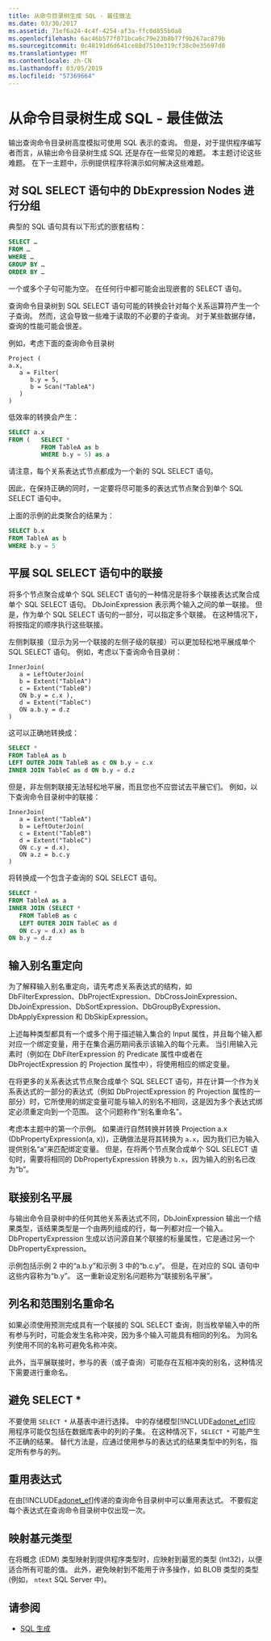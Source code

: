 ```yaml
---
title: 从命令目录树生成 SQL - 最佳做法
ms.date: 03/30/2017
ms.assetid: 71ef6a24-4c4f-4254-af3a-ffc0d855b0a8
ms.openlocfilehash: 6ac46b577f071bca6c79e23b8b77f9b267ac879b
ms.sourcegitcommit: 0c48191d6d641ce88d7510e319cf38c0e35697d0
ms.translationtype: MT
ms.contentlocale: zh-CN
ms.lasthandoff: 03/05/2019
ms.locfileid: "57369664"
---
```

# <a name="generating-sql-from-command-trees---best-practices"></a>从命令目录树生成 SQL - 最佳做法

输出查询命令目录树高度模拟可使用 SQL 表示的查询。 但是，对于提供程序编写者而言，从输出命令目录树生成 SQL 还是存在一些常见的难题。 本主题讨论这些难题。 在下一主题中，示例提供程序将演示如何解决这些难题。

## <a name="group-dbexpression-nodes-in-a-sql-select-statement"></a>对 SQL SELECT 语句中的 DbExpression Nodes 进行分组

典型的 SQL 语句具有以下形式的嵌套结构：

```sql
SELECT …
FROM …
WHERE …
GROUP BY …
ORDER BY …
```

一个或多个子句可能为空。  在任何行中都可能会出现嵌套的 SELECT 语句。

查询命令目录树到 SQL SELECT 语句可能的转换会针对每个关系运算符产生一个子查询。 然而，这会导致一些难于读取的不必要的子查询。  对于某些数据存储，查询的性能可能会很差。

例如，考虑下面的查询命令目录树

```
Project (
a.x,
   a = Filter(
      b.y = 5,
      b = Scan("TableA")
   )
)
```

低效率的转换会产生：

```sql
SELECT a.x
FROM (   SELECT *
         FROM TableA as b
         WHERE b.y = 5) as a
```

请注意，每个关系表达式节点都成为一个新的 SQL SELECT 语句。

因此，在保持正确的同时，一定要将尽可能多的表达式节点聚合到单个 SQL SELECT 语句中。

上面的示例的此类聚合的结果为：

```sql
SELECT b.x
FROM TableA as b
WHERE b.y = 5
```

## <a name="flatten-joins-in-a-sql-select-statement"></a>平展 SQL SELECT 语句中的联接

将多个节点聚合成单个 SQL SELECT 语句的一种情况是将多个联接表达式聚合成单个 SQL SELECT 语句。 DbJoinExpression 表示两个输入之间的单一联接。 但是，作为单个 SQL SELECT 语句的一部分，可以指定多个联接。 在这种情况下，将按指定的顺序执行这些联接。

左侧刺联接（显示为另一个联接的左侧子级的联接）可以更加轻松地平展成单个 SQL SELECT 语句。 例如，考虑以下查询命令目录树：

```
InnerJoin(
   a = LeftOuterJoin(
   b = Extent("TableA")
   c = Extent("TableB")
   ON b.y = c.x ),
   d = Extent("TableC")
   ON a.b.y = d.z
)
```

这可以正确地转换成：

```sql
SELECT *
FROM TableA as b
LEFT OUTER JOIN TableB as c ON b.y = c.x
INNER JOIN TableC as d ON b.y = d.z
```

但是，非左侧刺联接无法轻松地平展，而且您也不应尝试去平展它们。 例如，以下查询命令目录树中的联接：

```
InnerJoin(
   a = Extent("TableA")
   b = LeftOuterJoin(
   c = Extent("TableB")
   d = Extent("TableC")
   ON c.y = d.x),
   ON a.z = b.c.y
)
```

将转换成一个包含子查询的 SQL SELECT 语句。

```sql
SELECT *
FROM TableA as a
INNER JOIN (SELECT *
   FROM TableB as c
   LEFT OUTER JOIN TableC as d
   ON c.y = d.x) as b
ON b.y = d.z
```

## <a name="input-alias-redirecting"></a>输入别名重定向

为了解释输入别名重定向，请先考虑关系表达式的结构，如 DbFilterExpression、DbProjectExpression、DbCrossJoinExpression、DbJoinExpression、DbSortExpression、DbGroupByExpression、DbApplyExpression 和 DbSkipExpression。

上述每种类型都具有一个或多个用于描述输入集合的 Input 属性，并且每个输入都对应一个绑定变量，用于在集合遍历期间表示该输入的每个元素。 当引用输入元素时（例如在 DbFilterExpression 的 Predicate 属性中或者在 DbProjectExpression 的 Projection 属性中），将使用相应的绑定变量。

在将更多的关系表达式节点聚合成单个 SQL SELECT 语句，并在计算一个作为关系表达式的一部分的表达式（例如 DbProjectExpression 的 Projection 属性的一部分）时，它所使用的绑定变量可能与输入的别名不相同，这是因为多个表达式绑定必须重定向到一个范围。  这个问题称作“别名重命名”。

考虑本主题中的第一个示例。 如果进行自然转换并转换 Projection a.x (DbPropertyExpression(a, x))，正确做法是将其转换为 `a.x`，因为我们已为输入提供别名“a”来匹配绑定变量。  但是，在将两个节点聚合成单个 SQL SELECT 语句时，需要将相同的 DbPropertyExpression 转换为 `b.x`，因为输入的别名已改为“b”。

## <a name="join-alias-flattening"></a>联接别名平展

与输出命令目录树中的任何其他关系表达式不同，DbJoinExpression 输出一个结果类型，该结果类型是一个由两列组成的行，每一列都对应一个输入。 DbPropertyExpression 生成以访问源自某个联接的标量属性，它是通过另一个 DbPropertyExpression。

示例包括示例 2 中的“a.b.y”和示例 3 中的“b.c.y”。 但是，在对应的 SQL 语句中这些内容称为“b.y”。 这一重新设定别名问题称为“联接别名平展”。

## <a name="column-name-and-extent-alias-renaming"></a>列名和范围别名重命名

如果必须使用预测完成具有一个联接的 SQL SELECT 查询，则当枚举输入中的所有参与列时，可能会发生名称冲突，因为多个输入可能具有相同的列名。 为同名列使用不同的名称可避免名称冲突。

此外，当平展联接时，参与的表（或子查询）可能存在互相冲突的别名，这种情况下需要进行重命名。

## <a name="avoid-select-"></a>避免 SELECT *

不要使用 `SELECT *` 从基表中进行选择。 中的存储模型[!INCLUDE[adonet_ef](../../../../../includes/adonet-ef-md.md)]应用程序可能仅包括在数据库表中的列的子集。 在这种情况下，`SELECT *` 可能产生不正确的结果。 替代方法是，应通过使用参与的表达式的结果类型中的列名，指定所有参与的列。

## <a name="reuse-of-expressions"></a>重用表达式

在由[!INCLUDE[adonet_ef](../../../../../includes/adonet-ef-md.md)]传递的查询命令目录树中可以重用表达式。 不要假定每个表达式在查询命令目录树中仅出现一次。

## <a name="mapping-primitive-types"></a>映射基元类型

在将概念 (EDM) 类型映射到提供程序类型时，应映射到最宽的类型 (Int32)，以便适合所有可能的值。 此外，避免映射到不能用于许多操作，如 BLOB 类型的类型 (例如， `ntext` SQL Server 中)。

## <a name="see-also"></a>请参阅

- [SQL 生成](../../../../../docs/framework/data/adonet/ef/sql-generation.md)
